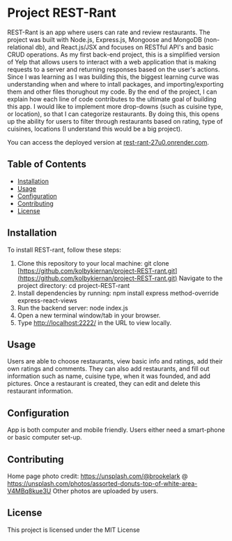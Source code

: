 # Project REST-Rant

REST-Rant is an app where users can rate and review restaurants. The project was built with Node.js, Express.js, Mongoose and MongoDB (non-relational db), and React.js/JSX and focuses on RESTful API's and basic CRUD operations. As my first back-end project, this is a simplified version of Yelp that allows users to interact with a web application that is making requests to a server and returning responses based on the user's actions. Since I was learning as I was building this, the biggest learning curve was understanding when and where to intall packages, and importing/exporting them and other files thorughout my code. By the end of the project, I can explain how each line of code contributes to the ultimate goal of building this app.  I would like to implement more drop-downs (such as cuisine type, or location), so that I can categorize restaurants. By doing this, this opens up the ability for users to filter through restaurants based on rating, type of cuisines, locations (I understand this would be a big project). 

You can access the deployed version at [rest-rant-27u0.onrender.com](https://rest-rant-27u0.onrender.com/). 

## Table of Contents

- [Installation](#installation)
- [Usage](#usage)
- [Configuration](#configuration)
- [Contributing](#contributing)
- [License](#license)


## Installation

To install REST-rant, follow these steps:

 1. Clone this repository to your local machine: git clone [https://github.com/kolbykiernan/project-REST-rant.git](https://github.com/kolbykiernan/project-REST-rant.git)
Navigate to the project directory: cd project-REST-rant   
2. Install dependencies by running: npm install express method-override express-react-views   
3. Run the backend server: node index.js   
4. Open a new terminal window/tab in your browser.  
5. Type [http://localhost:2222/](http://localhost:2222/) in the URL to view locally.  

## Usage
Users are able to choose restaurants, view basic info and ratings, add their own ratings and comments. They can also add restaurants, and fill out information such as name, cuisine type, when it was founded, and add pictures. Once a restaurant is created, they can edit and delete this restaurant information.

## Configuration
App is both computer and mobile friendly. Users either need a smart-phone or basic computer set-up.

## Contributing
Home page photo credit: https://unsplash.com/@brookelark @ https://unsplash.com/photos/assorted-donuts-top-of-white-area-V4MBq8kue3U
Other photos are uploaded by users.

## License
This project is licensed under the MIT License

